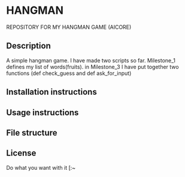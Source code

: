 # HANGMAN
REPOSITORY FOR MY HANGMAN GAME (AICORE)

## Description 

A simple hangman game. I have made two scripts so far. Milestone_1 defines my list of words(fruits). 
in Milestone_3 I have put together two functions (def check_guess and def ask_for_input) 



## Installation instructions 

## Usage instructions 

## File structure

## License 
Do what you want with it [:~
